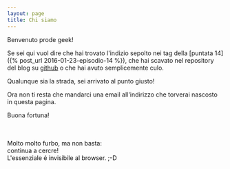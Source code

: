 ```yaml
---
layout: page
title: Chi siamo 
---
```


Benvenuto prode geek!

Se sei qui vuol dire che hai trovato l'indizio sepolto nei tag della [puntata 14]({% post_url 2016-01-23-episodio-14 %}), che hai scavato nel repository del blog su [github](https://github.com/geekcookies/geekcookies.github.io) o che hai avuto semplicemente culo.

Qualunque sia la strada, sei arrivato al punto giusto!

Ora non ti resta che mandarci una email all'indirizzo che torverai nascosto in questa pagina.

Buona fortuna!

<br />
<br />
<span style="color:#101010"> Molto molto furbo, ma non basta:
<br />
continua a cercre!
<br />
L'essenziale é invisibile al browser. ;-D </span>


<!--------------------------------------------------------------------------------------------------------------------------------------!-->
<!--------------------------------------------------------------------------------------------------------------------------------------!-->
<!--------------------------------------------------------------------------------------------------------------------------------------!-->
<!--                                                                                                                                    !-->
<!--   Finalmente, era un bel pó che stavamo aspettando                                                                                 !-->
<!--   Ora devo solo mandarci una email all'indirizzo qui sotto:                                                                        !-->
<!--                                                                                                                                    !-->
<!--   67 65 65 6b 63 6f 6f 6b 69 65 73 70 6f 64 63 61 73 74 2b 63 61 63 63 69 61 61 6c 6c 6f 7a 65 72 6f 40 67 6d 61 69 6c 2e 63 6f 6d !-->
<!--                                                                                                                                    !-->
<!--   Non poteva essere cosí facile dopotutto....                                                                                      !-->
<!--                                                                                                                                    !-->
<!--------------------------------------------------------------------------------------------------------------------------------------!-->
<!--------------------------------------------------------------------------------------------------------------------------------------!-->
<!--------------------------------------------------------------------------------------------------------------------------------------!-->



